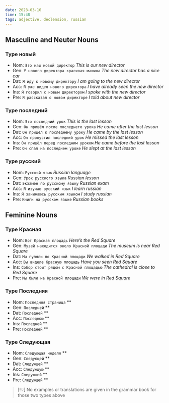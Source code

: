 ```yaml
---
date: 2023-03-10
time: 15:48
tags: adjective, declension, russian
---
```


## Masculine and Neuter Nouns

### Type новый

-   Nom: `Это наш новый директор` _This is our new director_
-   Gen: `У нового директора красивая машина` _The new director has a nice car_
-   Dat: `Я иду к новому директору` _I am going to the new director_
-   Acc: `Я уже видел нового директора` _I have already seen the new director_
-   Ins: `Я говорил с новым директором` _I spoke with the new director_
-   Pre: `Я рассказал о новом директоре` _I told about new director_

### Type последний

-   Nom: `Это последний урок` _This is the last lesson_
-   Gen: `Он пришёл после последнего урока` _He came after the last lesson_
-   Dat: `Он пришёл к последнему уроку` _He came by the last lesson_
-   Acc: `Он пропустил последний урок` _He missed the last lesson_
-   Ins: `Он пришёл перед последним уроком` _He came before the last lesson_
-   Pre: `Он спал на последнем уроке` _He slept at the last lesson_

### Type русский

-   Nom: `Русский язык` _Russian language_
-   Gen: `Урок русского языка` _Russian lesson_
-   Dat: `Экзамен по русскому языку` _Russian exam_
-   Acc: `Я изучаю русский язык` _I learn russian_
-   Ins: `Я занимаюсь русским языком` _I study russian_
-   Pre: `Книги на русском языке` _Russian books_

## Feminine Nouns

### Type Красная

-   Nom: `Вот Красная площадь` _Here’s the Red Square_
-   Gen: `Музей находится около Красной площади` _The museum is near Red Square_
-   Dat: `Мы гуляли по Красной площади` _We walked in Red Square_
-   Acc: `Вы виделе Красную площадь` _Have you seen Red Square_
-   Ins: `Собор стоит рядом с Красной площадью` _The cathedral is close to Red Square_
-   Pre: `Мы были на Красной площади` _We were in Red Square_

### Type Последняя

-   Nom: `Последняя страница` **
-   Gen: `Последней` **
-   Dat: `Последней` **
-   Acc: `Последнюю` **
-   Ins: `Последней` **
-   Pre: `Последней` **

### Type Следующая

-   Nom: `Следующая неделя` **
-   Gen: `Следующей` **
-   Dat: `Следующей` **
-   Acc: `Следующую` **
-   Ins: `Следующей` **
-   Pre: `Следующей` **


> [!💡]
> No examples or translations are given in the grammar book for those two types above
